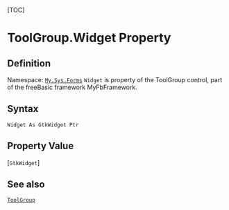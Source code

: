 [TOC]
# ToolGroup.Widget Property

## Definition
Namespace: [`My.Sys.Forms`](My.Sys.Forms.md)
`Widget` is property of the ToolGroup control, part of the freeBasic framework MyFbFramework.
## Syntax
```freeBasic
Widget As GtkWidget Ptr
```
## Property Value
[`GtkWidget`]
## See also
[`ToolGroup`](ToolGroup.md)
